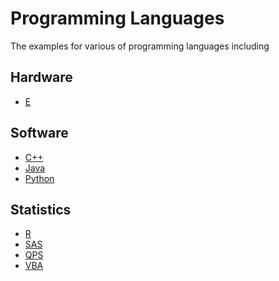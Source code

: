 Programming Languages
=====================================

The examples for various of programming languages including


Hardware
-------------------------

- [E](./e)


Software
-------------------------

- [C++](./cpp)
- [Java](./java)
- [Python](./python)


Statistics
--------------------------

- [R](./r)
- [SAS](./sas)
- [QPS](./qps)
- [VBA](./vba)
